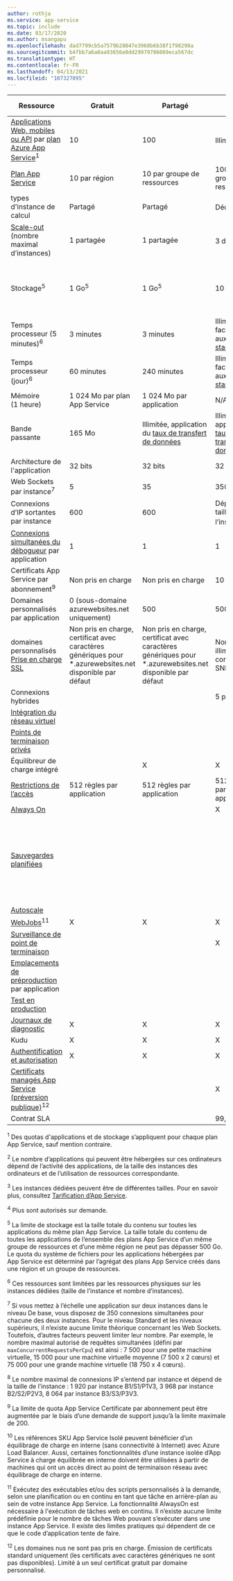 ```yaml
---
author: rothja
ms.service: app-service
ms.topic: include
ms.date: 03/17/2020
ms.author: msangapu
ms.openlocfilehash: dad7799cb5a7579b28847e3968b6b38f1f98298a
ms.sourcegitcommit: b4fbb7a6a0aa93656e8dd29979786069eca567dc
ms.translationtype: HT
ms.contentlocale: fr-FR
ms.lasthandoff: 04/13/2021
ms.locfileid: "107327095"
---
```

| Ressource | Gratuit | Partagé | De base | standard | Premium (v1 à v3) | Isolé </th> |
| --- | --- | --- | --- | --- | --- | --- |
| [Applications Web, mobiles ou API](https://azure.microsoft.com/services/app-service/) par [plan Azure App Service](../articles/app-service/overview-hosting-plans.md)<sup>1</sup> |10 |100 |Illimité<sup>2</sup> |Illimité<sup>2</sup> |Illimité<sup>2</sup> |Illimité<sup>2</sup>|
| [Plan App Service](../articles/app-service/overview-hosting-plans.md) |10 par région |10 par groupe de ressources |100 par groupe de ressources |100 par groupe de ressources |100 par groupe de ressources |100 par groupe de ressources|
| types d'instance de calcul |Partagé |Partagé |Dédié<sup>3</sup> |Dédié<sup>3</sup> |Dédié<sup>3</sup></p> |Dédié<sup>3</sup>|
| [Scale-out](../articles/app-service/manage-scale-up.md) (nombre maximal d’instances) |1 partagée |1 partagée |3 dédiées<sup>3</sup> |10 dédiées<sup>3</sup> | 20 dédiées pour v1 et v2 ; 30 dédiées pour v3.<sup>3</sup>|100 dédiées<sup>4</sup>|
| Stockage<sup>5</sup> |1 Go<sup>5</sup> |1 Go<sup>5</sup> |10 Go<sup>5</sup> |50 Go<sup>5</sup> |250 GO<sup>5</sup> |1 TO<sup>5</sup> <br/><br/> Le quota de stockage disponible est de 999 Go. |
| Temps processeur (5 minutes)<sup>6</sup> |3 minutes |3 minutes |Illimité, facturation aux [tarifs standard](https://azure.microsoft.com/pricing/details/app-service/)</a> |Illimité, facturation aux [tarifs standard](https://azure.microsoft.com/pricing/details/app-service/)</a> |Illimité, facturation aux [tarifs standard](https://azure.microsoft.com/pricing/details/app-service/)</a> |Illimité, facturation aux [tarifs standard](https://azure.microsoft.com/pricing/details/app-service/)</a>|
| Temps processeur (jour)<sup>6</sup> |60 minutes |240 minutes |Illimité, facturation aux [tarifs standard](https://azure.microsoft.com/pricing/details/app-service/)</a> |Illimité, facturation aux [tarifs standard](https://azure.microsoft.com/pricing/details/app-service/)</a> |Illimité, facturation aux [tarifs standard](https://azure.microsoft.com/pricing/details/app-service/)</a> |Illimité, facturation aux [tarifs standard](https://azure.microsoft.com/pricing/details/app-service/)</a> |
| Mémoire (1 heure) |1 024 Mo par plan App Service |1 024 Mo par application |N/A |N/A |N/A |N/A |
| Bande passante |165 Mo |Illimitée, application du [taux de transfert de données](https://azure.microsoft.com/pricing/details/data-transfers/) |Illimitée, application du [taux de transfert de données](https://azure.microsoft.com/pricing/details/data-transfers/) |Illimitée, application du [taux de transfert de données](https://azure.microsoft.com/pricing/details/data-transfers/) |Illimitée, application du [taux de transfert de données](https://azure.microsoft.com/pricing/details/data-transfers/) |Illimitée, application du [taux de transfert de données](https://azure.microsoft.com/pricing/details/data-transfers/) |
| Architecture de l'application |32 bits |32 bits |32 bits/64 bits |32 bits/64 bits |32 bits/64 bits |32 bits/64 bits |
| Web Sockets par instance<sup>7</sup> |5 |35 |350 |Illimité |Illimité |Illimité |
| Connexions d’IP sortantes par instance | 600 | 600 | Dépend de la taille de l’instance<sup>8</sup> | Dépend de la taille de l’instance<sup>8</sup> | Dépend de la taille de l’instance<sup>8</sup> | 16 000 |
| [Connexions simultanées du débogueur](../articles/app-service/troubleshoot-dotnet-visual-studio.md) par application |1 |1 |1 |5 |5 |5 |
| Certificats App Service par abonnement<sup>9</sup>| Non pris en charge | Non pris en charge |10 |10 |10 |10 |
| Domaines personnalisés par application</a> |0 (sous-domaine azurewebsites.net uniquement)|500 |500 |500 |500 |500 |
| domaines personnalisés [Prise en charge SSL](../articles/app-service/configure-ssl-certificate.md) |Non pris en charge, certificat avec caractères génériques pour \*.azurewebsites.net disponible par défaut|Non pris en charge, certificat avec caractères génériques pour \*.azurewebsites.net disponible par défaut|Nombre illimité de connexions SNI SSL |Connexions SSL SNI illimitées et 1 connexion IP SSL incluses |Connexions SSL SNI illimitées et 1 connexion IP SSL incluses | Connexions SSL SNI illimitées et 1 connexion IP SSL incluses|
| Connexions hybrides | | | 5 par plan | 25 par plan | 200 par application | 200 par application |
| [Intégration du réseau virtuel](../articles/app-service/web-sites-integrate-with-vnet.md) | | |   |  X |  X  |  X  |
| [Points de terminaison privés](../articles/app-service/networking/private-endpoint.md) | | |   |   |  100 par application  |    |
| Équilibreur de charge intégré | |X |X |X |X |X<sup>10</sup> |
| [Restrictions de l’accès](../articles/app-service/networking-features.md#access-restrictions) | 512 règles par application | 512 règles par application | 512 règles par application | 512 règles par application | 512 règles par application | 512 règles par application |
| [Always On](../articles/app-service/configure-common.md) | | |X |X |X |X |
| [Sauvegardes planifiées](../articles/app-service/manage-backup.md) | | | | Sauvegardes planifiées toutes les 2 heures, un maximum de 12 sauvegardes par jour (manuelles + planifiées) | Sauvegardes planifiées toutes les heures, un maximum de 50 sauvegardes par jour (manuelles + planifiées) | Sauvegardes planifiées toutes les heures, un maximum de 50 sauvegardes par jour (manuelles + planifiées) |
| [Autoscale](../articles/app-service/manage-scale-up.md) | | | |X |X |X |
| [WebJobs](../articles/app-service/webjobs-create.md)<sup>11</sup> |X |X |X |X |X |X |
| [Surveillance de point de terminaison](../articles/app-service/web-sites-monitor.md) | | |X |X |X |X |
| [Emplacements de préproduction](../articles/app-service/deploy-staging-slots.md) par application| | | |5 |20 |20 |
| [Test en production](../articles/app-service/deploy-staging-slots.md#route-traffic)| | | |X |X |X |
| [Journaux de diagnostic](../articles/app-service/troubleshoot-diagnostic-logs.md) | X | X | X | X | X | X |
| Kudu | X | X | X | X | X | X |
| [Authentification et autorisation](../articles/app-service/overview-authentication-authorization.md) | X | X | X | X | X | X |
| [Certificats managés App Service (préversion publique)](https://azure.microsoft.com/updates/secure-your-custom-domains-at-no-cost-with-app-service-managed-certificates-preview/)<sup>12</sup> | |  | X | X | X | X |
| Contrat SLA | |  |99,95 %|99,95 %|99,95 %|99,95 %|

<sup>1</sup> Des quotas d'applications et de stockage s’appliquent pour chaque plan App Service, sauf mention contraire.

<sup>2</sup> Le nombre d’applications qui peuvent être hébergées sur ces ordinateurs dépend de l’activité des applications, de la taille des instances des ordinateurs et de l’utilisation de ressources correspondante.

<sup>3</sup> Les instances dédiées peuvent être de différentes tailles. Pour en savoir plus, consultez [Tarification d’App Service](https://azure.microsoft.com/pricing/details/app-service/).

<sup>4</sup> Plus sont autorisés sur demande.

<sup>5</sup> La limite de stockage est la taille totale du contenu sur toutes les applications du même plan App Service. La taille totale du contenu de toutes les applications de l’ensemble des plans App Service d’un même groupe de ressources et d’une même région ne peut pas dépasser 500 Go. Le quota du système de fichiers pour les applications hébergées par App Service est déterminé par l’agrégat des plans App Service créés dans une région et un groupe de ressources.

<sup>6</sup> Ces ressources sont limitées par les ressources physiques sur les instances dédiées (taille de l’instance et nombre d’instances).

<sup>7</sup> Si vous mettez à l’échelle une application sur deux instances dans le niveau De base, vous disposez de 350 connexions simultanées pour chacune des deux instances. Pour le niveau Standard et les niveaux supérieurs, il n’existe aucune limite théorique concernant les Web Sockets. Toutefois, d’autres facteurs peuvent limiter leur nombre. Par exemple, le nombre maximal autorisé de requêtes simultanées (défini par `maxConcurrentRequestsPerCpu`) est ainsi : 7 500 pour une petite machine virtuelle, 15 000 pour une machine virtuelle moyenne (7 500 x 2 cœurs) et 75 000 pour une grande machine virtuelle (18 750 x 4 cœurs).

<sup>8</sup> Le nombre maximal de connexions IP s’entend par instance et dépend de la taille de l’instance : 1 920 par instance B1/S1/P1V3, 3 968 par instance B2/S2/P2V3, 8 064 par instance B3/S3/P3V3.

<sup>9</sup> La limite de quota App Service Certificate par abonnement peut être augmentée par le biais d’une demande de support jusqu’à la limite maximale de 200.

<sup>10</sup> Les références SKU App Service Isolé peuvent bénéficier d’un équilibrage de charge en interne (sans connectivité à Internet) avec Azure Load Balancer. Aussi, certaines fonctionnalités d’une instance isolée d’App Service à charge équilibrée en interne doivent être utilisées à partir de machines qui ont un accès direct au point de terminaison réseau avec équilibrage de charge en interne.

<sup>11</sup> Exécutez des exécutables et/ou des scripts personnalisés à la demande, selon une planification ou en continu en tant que tâche en arrière-plan au sein de votre instance App Service. La fonctionnalité AlwaysOn est nécessaire à l'exécution de tâches web en continu. Il n’existe aucune limite prédéfinie pour le nombre de tâches Web pouvant s’exécuter dans une instance App Service. Il existe des limites pratiques qui dépendent de ce que le code d’application tente de faire.

<sup>12</sup> Les domaines nus ne sont pas pris en charge. Émission de certificats standard uniquement (les certificats avec caractères génériques ne sont pas disponibles). Limité à un seul certificat gratuit par domaine personnalisé.

